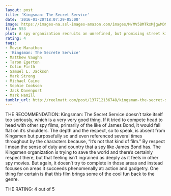 ```yaml
---
layout: post
title: 'Kingsman: The Secret Service'
date: '2016-01-20T18:07:29-05:00'
image: https://images-na.ssl-images-amazon.com/images/M/MV5BMTkxMjgwMDM4Ml5BMl5BanBnXkFtZTgwMTk3NTIwNDE@._V1_UX182_CR0,0,182,268_AL_.jpg
film: 553
plot: A spy organization recruits an unrefined, but promising street kid into the agency’s ultra-competitive training program, just as a global threat emerges from a twisted tech genius.
rating: 4
tags:
- Movie Marathon
- 'Kingsman: The Secrete Service'
- Matthew Vaughn
- Taron Egerton
- Colin Firth
- Samuel L. Jackson
- Mark Strong
- Michael Caine
- Sophie Cookson
- Jack Davenport
- Mark Hamill
tumblr_url: http://reelmatt.com/post/137712136748/kingsman-the-secret-service
---
```


THE RECOMMENDATION: Kingsman: The Secret Service doesn’t take itself too seriously, which is a very very good thing. If it tried to compete head to head with other spy films, primarily of the like of James Bond, it would fall flat on it’s shoulders. The depth and the respect, so to speak, is absent from Kingsmen but purposefully so and even referenced several times throughout by the characters because, “It’s not that kind of film.” By respect I mean the sense of duty and country that a spy like James Bond has. The Kingsmen organization is trying to save the world and there’s certainly respect there, but that feeling isn’t ingrained as deeply as it feels in other spy movies. But again, it doesn’t try to complete in those areas and instead focuses on areas it succeeds phenomenally at: action and gadgetry. One thing for certain is that this film brings some of the cool fun back to the genre.

THE RATING: 4 out of 5
